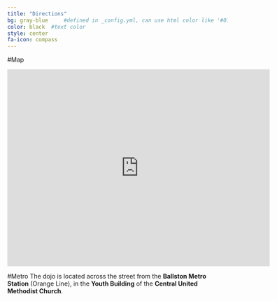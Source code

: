 ```yaml
---
title: "Directions"
bg: gray-blue     #defined in _config.yml, can use html color like '#010101'
color: black  #text color
style: center
fa-icon: compass
---
```

#Map

<div class="google-maps">
<section id="canvas1">
<iframe  id="map_canvas1" src="https://www.google.com/maps/embed?pb=!1m14!1m8!1m3!1d776.4549911238006!2d-77.11092010185241!3d38.88236070343589!3m2!1i1024!2i768!4f13.1!3m3!1m2!1s0x0000000000000000%3A0x5affd7c39d8e35ac!2sCentral+United+Methodist+Church!5e0!3m2!1sen!2sus!4v1424045382229" width="600" height="450" frameborder="0" style="border:0"></iframe>
</section>
</div>

#Metro
The dojo is located across the street from the **Ballston Metro Station** (Orange Line), in the **Youth Building** of the **Central United Methodist Church**.
